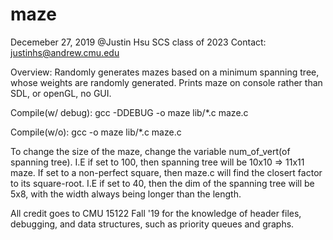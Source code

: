# maze
Decemeber 27, 2019
@Justin Hsu SCS class of 2023
Contact: justinhs@andrew.cmu.edu

Overview: Randomly generates mazes based on a minimum spanning tree, whose weights are randomly generated. Prints maze on console
rather than SDL, or openGL, no GUI.

Compile(w/ debug): gcc -DDEBUG -o maze lib/*.c maze.c

Compile(w/o): gcc -o maze lib/*.c maze.c

To change the size of the maze, change the variable num_of_vert(of spanning tree). I.E if set to 100, then spanning tree will
be 10x10 => 11x11 maze. If set to a non-perfect square, then maze.c will find the closert factor to its square-root. I.E if 
set to 40, then the dim of the spanning tree will be 5x8, with the width always being longer than the length.

All credit goes to CMU 15122 Fall '19 for the knowledge of header files, debugging, and data structures, such as
priority queues and graphs.
